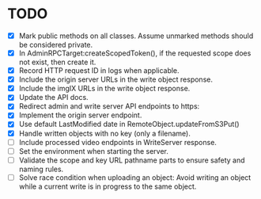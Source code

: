 TODO
====

- [x] Mark public methods on all classes. Assume unmarked methods should be considered private.
- [x] In AdminRPCTarget:createScopedToken(), if the requested scope does not exist, then create it.
- [x] Record HTTP request ID in logs when applicable.
- [x] Include the origin server URLs in the write object response.
- [x] Include the imgIX URLs in the write object response.
- [x] Update the API docs.
- [x] Redirect admin and write server API endpoints to https:
- [x] Implement the origin server endpoint.
- [x] Use default LastModified date in RemoteObject.updateFromS3Put()
- [x] Handle written objects with no key (only a filename).
- [ ] Include processed video endpoints in WriteServer response.
- [ ] Set the environment when starting the server.
- [ ] Validate the scope and key URL pathname parts to ensure safety and naming rules.
- [ ] Solve race condition when uploading an object: Avoid writing an object while a current write is in progress to the same object.
